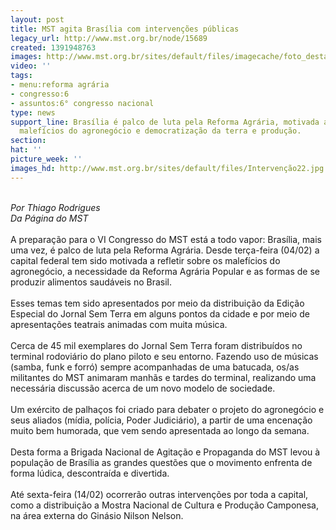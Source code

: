 ```yaml
---
layout: post
title: MST agita Brasília com intervenções públicas
legacy_url: http://www.mst.org.br/node/15689
created: 1391948763
images: http://www.mst.org.br/sites/default/files/imagecache/foto_destaque/Intervenção22.jpg
video: ''
tags:
- menu:reforma agrária
- congresso:6
- assuntos:6° congresso nacional
type: news
support_line: Brasília é palco de luta pela Reforma Agrária, motivada a refletir sobre
  malefícios do agronegócio e democratização da terra e produção.
section: 
hat: ''
picture_week: ''
images_hd: http://www.mst.org.br/sites/default/files/Intervenção22.jpg
---
```

<div>&nbsp;</div><div><em>Por Thiago Rodrigues</em></div><div><em>Da Página do MST</em></div><div>&nbsp;</div><div>A preparação para o VI Congresso do MST está a todo vapor: Brasília, mais uma vez, é palco de luta pela Reforma Agrária. Desde terça-feira (04/02) a capital federal tem sido motivada a refletir sobre os malefícios do agronegócio, a necessidade da Reforma Agrária Popular e as formas de se produzir alimentos saudáveis no Brasil.&nbsp;</div><div>&nbsp;</div><div>Esses temas tem sido apresentados por meio da distribuição da Edição Especial do Jornal Sem Terra em alguns pontos da cidade e por meio de apresentações teatrais animadas com muita música.</div><div>&nbsp;</div><div>Cerca de 45 mil exemplares do Jornal Sem Terra foram distribuídos no terminal rodoviário do plano piloto e seu entorno. Fazendo uso de músicas (samba, funk e forró) sempre acompanhadas de uma batucada, os/as militantes do MST animaram manhãs e tardes do terminal, realizando uma necessária discussão acerca de um novo modelo de sociedade.</div><div>&nbsp;</div><div>Um exército de palhaços foi criado para debater o projeto do agronegócio e seus aliados (mídia, polícia, Poder Judiciário), a partir de uma encenação muito bem humorada, que vem sendo apresentada ao longo da semana.</div><div>&nbsp;</div><div>Desta forma a Brigada Nacional de Agitação e Propaganda do MST levou à população de Brasília as grandes questões que o movimento enfrenta de forma lúdica, descontraída e divertida.</div><div>&nbsp;</div><div>Até sexta-feira (14/02) ocorrerão outras intervenções por toda a capital, como a distribuição a Mostra Nacional de Cultura e Produção Camponesa, na área externa do Ginásio Nilson Nelson.&nbsp;</div><div>&nbsp;</div>
